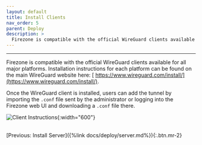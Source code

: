 ```yaml
---
layout: default
title: Install Clients
nav_order: 5
parent: Deploy
description: >
  Firezone is compatible with the official WireGuard clients available for all major platforms.
---
```

---

Firezone is compatible with the official WireGuard clients available for all
major platforms. Installation instructions for each platform can be found on the
main WireGuard website here: [
https://www.wireguard.com/install/](https://www.wireguard.com/install/).

Once the WireGuard client is installed, users can add the tunnel by
importing the `.conf` file sent by the administrator or logging into the
Firezone web UI and downloading a `.conf` file there.

![Client Instructions]({{site.asset_urls.client_instructions}}){:width="600"}

\
[Previous: Install Server]({%link docs/deploy/server.md%}){:.btn.mr-2}
